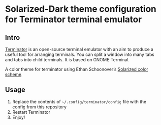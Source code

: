 # Solarized-Dark theme configuration for Terminator terminal emulator

## Intro
[Terminator](https://gnometerminator.blogspot.com/p/introduction.html) is an
open-source terminal emulator with an aim to produce a useful tool for arranging
terminals. You can split a window into many tabs and tabs into child terminals.
It is based on GNOME Terminal.

A color theme for terminator using Ethan Schoonover’s
[Solarized color scheme](http://ethanschoonover.com/solarized).

## Usage
1. Replace the contents of `~/.config/terminator/config` file with the config
from this repository
2. Restart Terminator
3. Enjoy!
